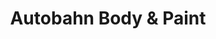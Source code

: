---
title: "Autobahn Body & Paint"
url: /mountain-view/autobahn-body-und-paint/
shop: Autowerkstatt
---
